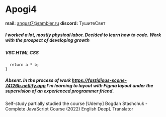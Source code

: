 # **Apogi4**
**mail:**    anqust7@rambler.ru 
**discord:** ТушитеСвет
##### I worked a lot, mostly physical labor. Decided to learn how to code. Work with the prospect of developing growth 
##### VSC HTML CSS 
``` function (a, b) {
  return a * b;
}
```
##### Absent. In the process of work https://fastidious-scone-74126b.netlify.app I'm learning to layout with Figma layout under the supervision of an experienced programmer friend.
Self-study partially studied the course [Udemy] Bogdan Stashchuk - Complete JavaScript Course (2022)
English DeepL Translator 
